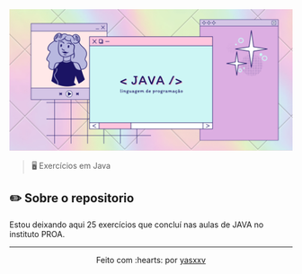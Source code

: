 <img src="img.png" alt="Screenshot do Projeto em funcionamento">

> 🖥️ Exercícios em Java

## ✏️ Sobre o repositorio

Estou deixando aqui 25 exercícios que concluí nas aulas de JAVA no instituto PROA.

---------------------------

<p align="center">
Feito com :hearts: por <a href="https://github.com/yasxxv">yasxxv</a>
